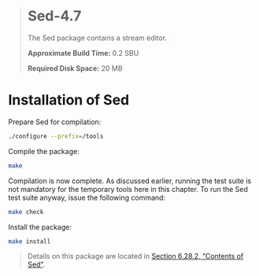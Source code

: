 > # Sed-4.7
>
> The Sed package contains a stream editor.
>
> **Approximate Build Time:** 0.2 SBU
>
> **Required Disk Space:** 20 MB

# Installation of Sed

Prepare Sed for compilation:

```sh
./configure --prefix=/tools
```

Compile the package:

```sh
make
```

Compilation is now complete. As discussed earlier, running the test suite is not mandatory for the temporary tools here in this chapter. To run the Sed test suite anyway, issue the following command:

```sh
make check
```

Install the package:

```sh
make install
```

> Details on this package are located in [Section 6.28.2, “Contents of Sed”](../06-Installing-Basic-System-Software/28-Sed-4.7.md).
